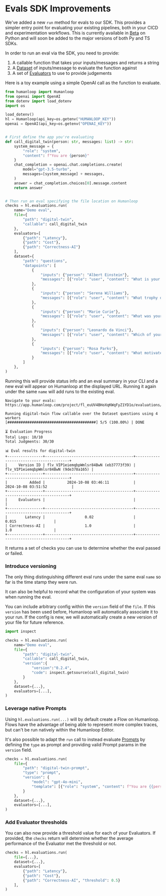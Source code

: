 # Evals SDK Improvements

We've added a new `run` method for evals to our SDK. This provides a simpler 
entry point for evaluating your existing pipelines, both in your CICD and experimentation 
workflows. This is currently available in [Beta](https://pypi.org/project/humanloop/0.8.6b2/) on Python and will soon be added to the major versions of both Py and TS SDKs.

In order to run an eval via the SDK, you need to provide:

1. A callable function that takes your inputs/messages and returns a string
2. A [Dataset](https://humanloop.com/docs/evaluation/guides/create-dataset) of inputs/message to evaluate the function against
3. A set of [Evaluators](https://humanloop.com/docs/evaluation/guides/llm-as-a-judge) to use to provide judgements

Here is a toy example using a simple OpenAI call as the function to evaluate.

```python
from humanloop import Humanloop
from openai import OpenAI
from dotenv import load_dotenv
import os

load_dotenv()
hl = Humanloop(api_key=os.getenv("HUMANLOOP_KEY"))
openai = OpenAI(api_key=os.getenv("OPENAI_KEY"))


# First define the app you're evaluating
def call_digital_twin(person: str, messages: list) -> str:
    system_message = {
        "role": "system",
        "content": f"You are {person}"
    }
    chat_completion = openai.chat.completions.create(
        model="gpt-3.5-turbo",
        messages=[system_message] + messages,
    )
    answer = chat_completion.choices[0].message.content
    return answer


# Then run an eval specifying the file location on Humanloop
checks = hl.evaluations.run(
    name="Demo eval",
    file={
        "path": "digital-twin",
        "callable": call_digital_twin
    },
    evaluators=[
        {"path": "Latency"},
        {"path": "Cost"},
        {"path": "Correctness-AI"}
    ],
    dataset={
        "path": "questions",
        "datapoints": [
            {
                "inputs": {"person": "Albert Einstein"},
                "messages": [{"role": "user", "content": "What is your most famous theory?"}]
            },
            {
                "inputs": {"person": "Serena Williams"},
                "messages": [{"role": "user", "content": "What trophy did you win most recently?"}]
            },
            {
                "inputs": {"person": "Marie Curie"},
                "messages": [{"role": "user", "content": "What was your greatest scientific achievement?"}]
            },
            {
                "inputs": {"person": "Leonardo da Vinci"},
                "messages": [{"role": "user", "content": "Which of your inventions are you most proud of?"}]
            },
            {
                "inputs": {"person": "Rosa Parks"},
                "messages": [{"role": "user", "content": "What motivated you to refuse giving up your seat?"}]
            }
        ]
    },
)
```

Running this will provide status info and an eval summary in your CLI and a new eval will appear on Humanloop at the 
displayed URL. Running it again under the same `name` will add runs to the existing eval.

```
Navigate to your evals:
https://app.humanloop.com/project/fl_euUV4BHoXqKWqFyZ1YD1o/evaluations/evr_6WhFaHdkbWH8ZaoddzyRD/stats

Running digital-twin flow callable over the Dataset questions using 4 workers
[########################################] 5/5 (100.00%) | DONE

⏳ Evaluation Progress
Total Logs: 10/10
Total Judgments: 30/30

📊 Eval results for digital-twin 
+----------------+----------------------------------------+----------------------------------------+
|     Version ID | flv_VIP1eiemqbpWmlsr84BwN (eb37773f39) | flv_VIP1eiemqbpWmlsr84BwN (9de378a165) |
+----------------+----------------------------------------+----------------------------------------+
|          Added |          2024-10-08 03:46:11           |          2024-10-08 03:51:52           |
+----------------+----------------------------------------+----------------------------------------+
|     Evaluators |                                        |                                        |
+----------------+----------------------------------------+----------------------------------------+
|        Latency |                  0.02                  |                  0.015                 |
| Correctness-AI |                  1.0                   |                  1.0                   |
+----------------+----------------------------------------+----------------------------------------+

```

It returns a set of checks you can use to determine whether the eval passed or failed.


### Introduce versioning

The only thing distinguishing different eval runs under the same eval `name` so far is the time stamp they were run. 

It can also be helpful to record what the configuration of your system was when running the eval.

You can include arbitrary config within the `version` field of the `file`. If this 
`version` has been used before, Humanloop will automatically associate it to your run. If the 
config is new, we will automatically create a new version of your file for future reference.

```python
import inspect

checks = hl.evaluations.run(
    name="Demo eval",
    file={
        "path": "digital-twin",
        "callable": call_digital_twin,
        "version":{
            "version":"0.2.4",
            "code": inspect.getsource(call_digital_twin)
        } 
    },
    dataset={...},
    evaluators=[...],
)
```

### Leverage native Prompts
 
Using `hl.evaluations.run(...)` will by default create a Flow on Humanloop. Flows have 
the advantage of being able to represent more complex traces, but can't be run natively 
within the Humanloop Editor. 

It's also possible to adapt the `run` call to instead evaluate [Prompts](https://humanloop.com/docs/concepts/prompts) 
by defining the `type` as prompt and providing valid Prompt params in the `version` field.

```python
checks = hl.evaluations.run(
    file={
        "path": "digital-twin-prompt",
        "type": "prompt",
        "version": {
            "model": "gpt-4o-mini",
            "template": [{"role": "system", "content": f"You are {{person}}"}] 
        }
    },
    dataset={...},
    evaluators=[...],
)
```

### Add Evaluator thresholds

You can also now provide a threshold value for each of your Evaluators. 
If provided, the `checks` return will determine whether the average performance 
of the Evaluator met the threshold or not.

```python
checks = hl.evaluations.run(
    file={...},
    dataset={...},
    evaluators=[
        {"path": "Latency"},
        {"path": "Cost"},
        {"path": "Correctness-AI", "threshold": 0.5}
    ],
)
```
